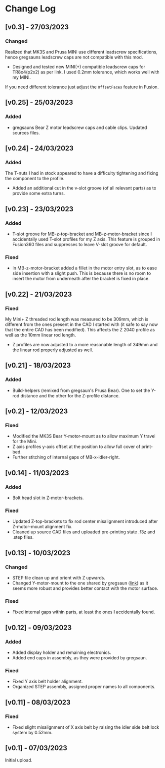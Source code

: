 # Change Log

## [v0.3] - 27/03/2023
### Changed
Realized that MK3S and Prusa MINI use different leadscrew specifications, hence gregsauns leadscrew caps are not compatible with this mod. 
- Designed and tested new MINI(+) compatible leadscrew caps for TR8x4(p2x2) as per link. I used 0.2mm tolerance, which works well with my MINI. 

If you need different tolerance just adjust the `OffsetFaces` feature in Fusion. 

## [v0.25] - 25/03/2023
### Added
- gregsauns Bear Z motor leadscrew caps and cable clips. Updated sources files.

## [v0.24] - 24/03/2023
### Added
The T-nuts I had in stock appeared to have a difficulty tightening and fixing the component to the profile. 
- Added an additional cut in the v-slot groove (of all relevant parts) as to provide some extra turns.

## [v0.23] - 23/03/2023
### Added
- T-slot groove for MB-z-top-bracket and MB-z-motor-bracket since I accidentally used T-slot profiles for my Z axis. This feature is grouped in Fusion360 files and suppresses to leave V-slot groove for default.
### Fixed
- In MB-z-motor-bracket added a fillet in the motor entry slot, as to ease side insertion with a slight push. This is because there is no room to insert the motor from underneath after the bracket is fixed in place.

## [v0.22] - 21/03/2023
### Fixed
My Mini+ Z threaded rod length was measured to be 309mm, which is different from the ones present in the CAD I started with (it safe to say now that the entire CAD has been modified). This affects the Z 2040 profile as well as the 10mm linear rod length. 
- Z profiles are now adjusted to a more reasonable length of 349mm and the linear rod properly adjusted as well.

## [v0.21] - 18/03/2023
### Added
- Build-helpers (remixed from gregsaun's Prusa Bear). One to set the Y-rod distance and the other for the Z-profile distance. 


## [v0.2] - 12/03/2023
### Fixed
- Modified the MK3S Bear Y-motor-mount as to allow maximum Y travel for the Mini. 
- Z axis profiles y-axis offset at the position to allow full cover of print-bed. 
- Further stitching of internal gaps of MB-x-idler-right.

## [v0.14] - 11/03/2023
### Added
- Bolt head slot in Z-motor-brackets. 
### Fixed
- Updated Z-top-brackets to fix rod center misalignment introduced after  Z-motor-mount alignment fix.
- Cleaned up source CAD files and uploaded pre-printing state .f3z and .step files.

## [v0.13] - 10/03/2023
### Changed
- STEP file clean up and orient with Z upwards.
- Changed Y-motor-mount to the one shared by gregsaun ([link](https://github.com/gregsaun/prusa_i3_bear_upgrade)) as it seems more robust and provides better contact with the motor surface.
### Fixed
- Fixed internal gaps within parts, at least the ones I accidentally found.

## [v0.12] - 09/03/2023
### Added
- Added display holder and remaining electronics. 
- Added end caps in assembly, as they were provided by gregsaun.
### Fixed
- Fixed Y axis belt holder alignment. 
- Organized STEP assembly, assigned proper names to all components.

## [v0.11] - 08/03/2023 
### Fixed
- Fixed slight misalignment of X axis belt by raising the idler side belt lock system by 0.52mm. 

## [v0.1] - 07/03/2023 
Initial upload.